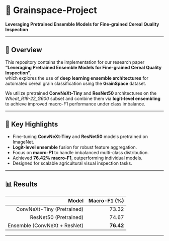 # 🌾 Grainspace-Project

**Leveraging Pretrained Ensemble Models for Fine-grained Cereal Quality Inspection**

---

## 🧠 Overview

This repository contains the implementation for our research paper  
**“Leveraging Pretrained Ensemble Models for Fine-grained Cereal Quality Inspection”**,  
which explores the use of **deep learning ensemble architectures** for automated cereal grain classification using the **GrainSpace** dataset.

We utilize pretrained **ConvNeXt-Tiny** and **ResNet50** architectures on the *Wheat_R19-22_G600* subset and combine them via **logit-level ensembling** to achieve improved macro-F1 performance under class imbalance.

---

## 🧩 Key Highlights

- Fine-tuning **ConvNeXt-Tiny** and **ResNet50** models pretrained on ImageNet.  
- **Logit-level ensemble** fusion for robust feature aggregation.  
- Focus on **macro-F1** to handle imbalanced multi-class distribution.  
- Achieved **76.42% macro-F1**, outperforming individual models.  
- Designed for scalable agricultural visual inspection tasks.

---

## 📊 Results

| Model                             | Macro-F1 (%) |
|----------------------------------:|-------------:|
| ConvNeXt-Tiny (Pretrained)        | 73.32        |
| ResNet50 (Pretrained)             | 74.67        |
| Ensemble (ConvNeXt + ResNet)      | **76.42**    |

---

